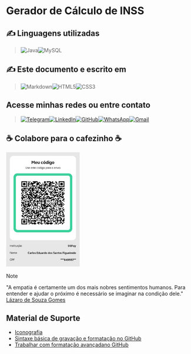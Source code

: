 # Gerador  de Cálculo de INSS

## :writing_hand: Linguagens utilizadas

>![Java](https://img.shields.io/badge/java-%23ED8B00.svg?style=for-the-badge&logo=openjdk&logoColor=white)![MySQL](https://img.shields.io/badge/MySQL-00000F?style=for-the-badge&logo=mysql&logoColor=white)

## :writing_hand: Este documento e escrito em

> ![Markdown](https://img.shields.io/badge/Markdown-000?style=for-the-badge&logo=markdown)![HTML5](https://img.shields.io/badge/HTML5-E34F26?style=for-the-badge&logo=html5&logoColor=white)![CSS3](https://img.shields.io/badge/CSS3-1572B6?style=for-the-badge&logo=css3&logoColor=white)

## Acesse minhas redes ou entre contato

> [![Telegram](https://img.shields.io/badge/Telegram-000?style=for-the-badge&logo=telegram&logoColor=2CA5E0)](https://t.me/Carlaol)[![LinkedIn](https://img.shields.io/badge/LinkedIn-0077B5?style=for-the-badge&logo=linkedin&logoColor=white)](https://www.linkedin.com/in/carlos-eduardo-dos-s-figueiredo/)[![GitHub](https://img.shields.io/badge/GitHub-100000?style=for-the-badge&logo=github&logoColor=white)](https://github.com/carloseduardonit)[![WhatsApp](https://img.shields.io/badge/WhatsApp-25D366?style=for-the-badge&logo=whatsapp&logoColor=white)](https://wa.me/5521985745077)[![Gmail](https://img.shields.io/badge/Gmail-333333?style=for-the-badge&logo=gmail&logoColor=red)](mailto:carlostecnicowl+github@gmail.com)

## :coffee: Colabore para o cafezinho :coffee:

<img src="https://github.com/carloseduardonit/conector-do-carlos/blob/bbacf217c11df84b7826304709271bf0d854d1ee/Qr%20PIX.jpg" width="200">

> [!NOTE]
> "A empatia é certamente um dos mais nobres sentimentos humanos. 
>  Para entender e ajudar o próximo é necessário se imaginar na condição dele."
[Lázaro de Souza Gomes](https://www.pensador.com/autor/lazaro_de_souza_gomes/)

## Material  de Suporte

- [Iconografia](https://github.com/ikatyang/emoji-cheat-sheet/tree/master?tab=readme-ov-file#activities)
- [Sintaxe básica de gravação e formatação no GitHub](https://docs.github.com/pt/get-started/writing-on-github/getting-started-with-writing-and-formatting-on-github/basic-writing-and-formatting-syntax)
- [Trabalhar com formatação avançadano GitHub](https://docs.github.com/pt/get-started/writing-on-github/working-with-advanced-formatting)
